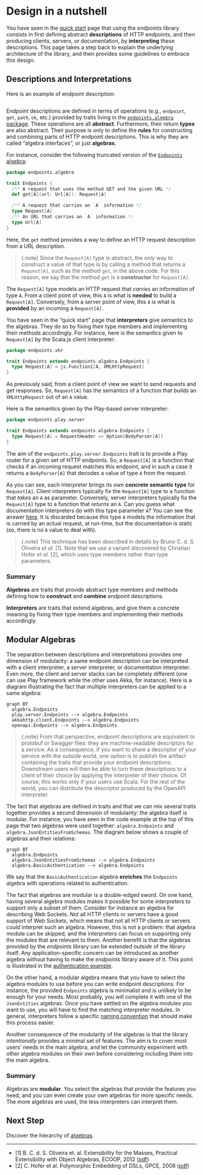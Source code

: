 # Design in a nutshell

You have seen in the [quick start](quick-start.md) page that using the _endpoints_ library consists in
first defining abstract **descriptions** of HTTP endpoints, and then producing clients, servers, or
documentation, by **interpreting** these descriptions. This page takes a step back to
explain the underlying architecture of the library, and then provides some guidelines
to embrace this design.

## Descriptions and Interpretations

Here is an example of endpoint description:

~~~ scala src=../../../../documentation/examples/quickstart/endpoints/src/main/scala/quickstart/CounterEndpoints.scala#get-endpoint-definition
~~~

Endpoint descriptions are defined in terms of operations (e.g., `endpoint`, `get`, `path`, `ok`, etc.)
provided by traits living in the [`endpoints.algebra` package](unchecked:/api/endpoints/algebra/index.html).
These operations are all **abstract**. Furthermore, their return **types** are also abstract. Their
purpose is only to define the **rules** for constructing and combining parts of HTTP endpoint
descriptions. This is why they are called “algebra interfaces”, or just **algebras**.

For instance, consider the following truncated version of the
[`Endpoints` algebra](unchecked:/api/endpoints/algebra/Endpoints.html):

~~~ scala
package endpoints.algebra

trait Endpoints {
  /** A request that uses the method GET and the given URL */
  def get[A](url: Url[A]): Request[A]

  /** A request that carries an `A` information */
  type Request[A]
  /** An URL that carries an `A` information */
  type Url[A]
}
~~~

Here, the `get` method provides a way to define an HTTP request description from a URL description.

> {.note}
> Since the `Request[A]` type is abstract, the _only_ way to construct a value of that type is
> by calling a method that returns a `Request[A]`, such as the method `get`, in the above
> code. For this reason, we say that the method `get` is a **constructor** for `Request[A]`.

The `Request[A]` type models an HTTP request that *carries* an information of type `A`. From a client
point of view, this `A` is what is **needed** to build a `Request[A]`. Conversely, from a server point
of view, this `A` is what is **provided** by an incoming a `Request[A]`.

You have seen in the “quick start” page that **interpreters** give semantics to the algebras. They
do so by fixing their type members and implementing their methods accordingly. For instance, here is the
semantics given to `Request[A]` by the Scala.js client interpreter:

~~~ scala
package endpoints.xhr

trait Endpoints extends endpoints.algebra.Endpoints {
  type Request[A] = js.Function1[A, XMLHttpRequest]
}
~~~

As previously said, from a client point of view we want to send requests and get responses. So, `Request[A]`
has the semantics of a function that builds an `XMLHttpRequest` out of an `A` value.

Here is the semantics given by the Play-based server interpreter:

~~~ scala
package endpoints.play.server

trait Endpoints extends endpoints.algebra.Endpoints {
  type Request[A] = RequestHeader => Option[BodyParser[A]]
}
~~~

The aim of the `endpoints.play.server.Endpoints` trait is to provide a Play router for a given set of HTTP endpoints. So,
a `Request[A]` is a function that checks if an incoming request matches this endpoint, and in such
a case it returns a `BodyParser[A]` that decodes a value of type `A` from the request.

As you can see, each interpreter brings its own **concrete semantic type** for `Request[A]`. Client
interpreters typically fix the `Request[A]` type to a function that *takes* an `A` as parameter. Conversely,
server interpreters typically fix the `Request[A]` type to a function that *returns* an `A`. Can you guess
what documentation interpreters do with this type parameter `A`? You can see the answer
[here](unchecked:/api/endpoints/openapi/Requests.html#Request[A]=Requests.this.DocumentedRequest). It is
discarded because this type `A` models the information that is carried by an actual request, at run-time,
but the documentation is static (so, there is no `A` value to deal with).

> {.note}
> This technique has been described in details by Bruno C. d. S. Oliveira *et al.* [1].
> Note that we use a variant discovered by Christian Hofer *et al.* [2], which uses
> type members rather than type parameters.

### Summary

**Algebras** are traits that provide abstract type members and methods defining how to
**construct** and **combine** endpoint descriptions.

**Interpreters** are traits that extend algebras, and give them a concrete meaning by
fixing their type members and implementing their methods accordingly.

## Modular Algebras

The separation between descriptions and interpretations provides one dimension of
modularity: a same endpoint description can be interpreted with a client interpreter,
a server interpreter, or documentation interpreter. Even more, the client and server
stacks can be completely different (one can use Play framework while the other uses
Akka, for instance). Here is a diagram illustrating the fact that multiple
interpreters can be applied to a same algebra:

~~~ mermaid
graph BT
  algebra.Endpoints
  play.server.Endpoints --> algebra.Endpoints
  akkahttp.client.Endpoints --> algebra.Endpoints
  openapi.Endpoints --> algebra.Endpoints
~~~

> {.note}
> From that perspective, endpoint descriptions are equivalent to protobuf or Swagger
> files: they are machine-readable descriptors for a service. As a consequence, if you
> want to share a descriptor of your service with the outside world, one option is
> to publish the artifact containing the traits that provide your endpoint descriptions.
> Downstream users will then be able to turn these descriptions to a client of
> their choice by applying the interpreter of their choice. Of course, this works only
> if your users use Scala. For the rest of the world, you can distribute the
> descriptor produced by the OpenAPI interpreter.

The fact that algebras are defined in traits and that we can mix several traits
together provides a second dimension of modularity: the algebra itself is modular.
For instance, you have seen in the code example at the top of this page that two
algebras were used together: `algebra.Endpoints` and `algebra.JsonEntitiesFromSchemas`.
The diagram below shows a couple of algebras and their relations:

~~~ mermaid
graph BT
  algebra.Endpoints
  algebra.JsonEntitiesFromSchemas --> algebra.Endpoints
  algebra.BasicAuthentication --> algebra.Endpoints
~~~

We say that the `BasicAuthentication` algebra **enriches** the `Endpoints` algebra
with operations related to authentication.

The fact that algebras are modular is a double-edged sword. On one hand, having several
algebra modules makes it possible for some interpreters to support only a subset of them.
Consider for instance an algebra for describing Web Sockets. Not all HTTP clients or servers
have a good support of Web Sockets, which means that not all HTTP clients or servers could
interpret such an algebra. However, this is not a problem: that algebra module can
be skipped, and the interpreters can focus on supporting only the modules that are
relevant to them. Another benefit is that the algebras provided by the _endpoints_ library
can be extended *outside* of the library itself. Any application-specific concern can
be introduced as another algebra without having to make the _endpoints_ library aware of
it. This point is illustrated in the
[authentication example](guides/custom-authentication.md).

On the other hand, a modular algebra means that you have to select the algebra modules
to use before you can write endpoint descriptions. For instance, the provided
`Endpoints` algebra is minimalist and is unlikely to be enough for your needs. Most
probably, you will complete it with one of the `JsonEntities` algebras. Once you have
settled on the algebra modules you want to use, you will have to find the matching
interpreter modules. In general, interpreters follow a specific
[naming convention](algebras-and-interpreters.md#naming-conventions) that should make
this process easier.

Another consequence of the modularity of the algebras is that the library *intentionally*
provides a minimal set of features. The aim is to cover most users’ needs in the main
algebra, and let the community experiment with other algebra modules on their own before
considering including them into the main algebra.

### Summary

Algebras are **modular**. You select the algebras that provide the features
you need, and you can even create your own algebras for more specific needs.
The more algebras are used, the less interpreters can interpret them.

## Next Step

Discover the hierarchy of [algebras](algebras-and-interpreters.md).

---

- [1] B. C. d. S. Oliveira et. al. Extensibility for the Masses, Practical Extensibility with Object Algebras, ECOOP,
2012 ([pdf](https://www.cs.utexas.edu/~wcook/Drafts/2012/ecoop2012.pdf))
- [2] C. Hofer et al. Polymorphic Embedding of DSLs, GPCE, 2008 ([pdf](https://www.informatik.uni-marburg.de/~rendel/hofer08polymorphic.pdf))
